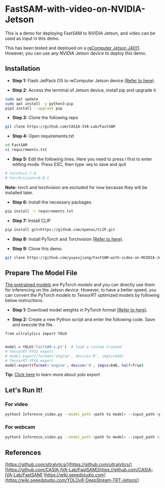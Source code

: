 # FastSAM-with-video-on-NVIDIA-Jetson

This is a demo for deploying FastSAM to NVIDIA Jetson, and video can be used as input in this demo.

This has been tested and deployed on a [reComputer Jetson J4011](https://www.seeedstudio.com/reComputer-J4011-p-5585.html?queryID=7e0c2522ee08fd79748dfc07645fdd96&objectID=5585&indexName=bazaar_retailer_products). However, you can use any NVIDIA Jetson device to deploy this demo.


## Installation

- **Step 1:** Flash JetPack OS to reComputer Jetson device [(Refer to here)](https://wiki.seeedstudio.com/reComputer_J4012_Flash_Jetpack/).

- **Step 2:** Access the terminal of Jetson device, install pip and upgrade it

```sh
sudo apt update
sudo apt install -y python3-pip
pip3 install --upgrade pip
```

- **Step 3:** Clone the following repo

```sh
git clone https://github.com/CASIA-IVA-Lab/FastSAM
```

- **Step 4:** Open requirements.txt

```sh
cd FastSAM
vi requirements.txt
```

- **Step 5:** Edit the following lines. Here you need to press i first to enter editing mode. Press ESC, then type :wq to save and quit

```sh
# torch>=1.7.0
# torchvision>=0.8.1
```

**Note:** torch and torchvision are excluded for now because they will be installed later.

- **Step 6:** Install the necessary packages

```sh
pip install -r requirements.txt
```

- **Step 7:** Install CLIP

```sh
pip install git+https://github.com/openai/CLIP.git
```

- **Step 8:** Install PyTorch and Torchvision [(Refer to here)](https://wiki.seeedstudio.com/YOLOv8-DeepStream-TRT-Jetson/#install-pytorch-and-torchvision).

- **Step 9:** Clone this demo.

```sh
git clone https://github.com/yuyoujiang/FastSAM-with-video-on-NVIDIA-Jetson.git
```


## Prepare The Model File

[The pretrained models](https://github.com/CASIA-IVA-Lab/FastSAM#model-checkpoints) are PyTorch models and you can directly use them for inferencing on the Jetson device. However, to have a better speed, you can convert the PyTorch models to TensorRT optimized models by following below instructions.

- **Step 1:** Download model weights in PyTorch format [(Refer to here)](https://github.com/CASIA-IVA-Lab/FastSAM#model-checkpoints).

- **Step 2:** Create a new Python script and enter the following code. Save and execute the file.

```sh
from ultralytics import YOLO


model = YOLO('FastSAM-s.pt')  # load a custom trained
# TensorRT FP32 export
# model.export(format='engine', device='0', imgsz=640)
# TensorRT FP16 export
model.export(format='engine', device='0', imgsz=640, half=True)

```

**Tip:** [Click here](https://docs.ultralytics.com/modes/export) to learn more about yolo export 


## Let's Run It!

### For video 

```sh
python3 Inference_video.py --model_path <path to model> --input_path <path to input video> --imgsz 640
```

### For webcam

```sh
python3 Inference_video.py --model_path <path to model> --input_path <id of camera> --imgsz 640
```

## References

[https://github.com/ultralytics/](https://github.com/ultralytics/)  
[https://github.com/CASIA-IVA-Lab/FastSAM](https://github.com/CASIA-IVA-Lab/FastSAM)
[https://wiki.seeedstudio.com](https://wiki.seeedstudio.com/YOLOv8-DeepStream-TRT-Jetson/)


